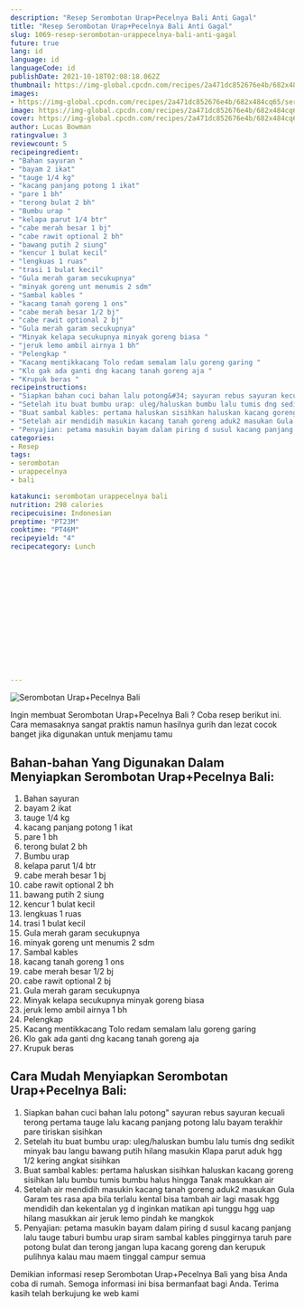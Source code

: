 ```yaml
---
description: "Resep Serombotan Urap+Pecelnya Bali Anti Gagal"
title: "Resep Serombotan Urap+Pecelnya Bali Anti Gagal"
slug: 1069-resep-serombotan-urappecelnya-bali-anti-gagal
future: true
lang: id
language: id
languageCode: id
publishDate: 2021-10-18T02:08:18.062Z 
thumbnail: https://img-global.cpcdn.com/recipes/2a471dc852676e4b/682x484cq65/serombotan-urappecelnya-bali-foto-resep-utama.webp
images:
- https://img-global.cpcdn.com/recipes/2a471dc852676e4b/682x484cq65/serombotan-urappecelnya-bali-foto-resep-utama.webp
image: https://img-global.cpcdn.com/recipes/2a471dc852676e4b/682x484cq65/serombotan-urappecelnya-bali-foto-resep-utama.webp
cover: https://img-global.cpcdn.com/recipes/2a471dc852676e4b/682x484cq65/serombotan-urappecelnya-bali-foto-resep-utama.webp
author: Lucas Bowman
ratingvalue: 3
reviewcount: 5
recipeingredient:
- "Bahan sayuran "
- "bayam 2 ikat"
- "tauge 1/4 kg"
- "kacang panjang potong 1 ikat"
- "pare 1 bh"
- "terong bulat 2 bh"
- "Bumbu urap "
- "kelapa parut 1/4 btr"
- "cabe merah besar 1 bj"
- "cabe rawit optional 2 bh"
- "bawang putih 2 siung"
- "kencur 1 bulat kecil"
- "lengkuas 1 ruas"
- "trasi 1 bulat kecil"
- "Gula merah garam secukupnya"
- "minyak goreng unt menumis 2 sdm"
- "Sambal kables "
- "kacang tanah goreng 1 ons"
- "cabe merah besar 1/2 bj"
- "cabe rawit optional 2 bj"
- "Gula merah garam secukupnya"
- "Minyak kelapa secukupnya minyak goreng biasa "
- "jeruk lemo ambil airnya 1 bh"
- "Pelengkap "
- "Kacang mentikkacang Tolo redam semalam lalu goreng garing "
- "Klo gak ada ganti dng kacang tanah goreng aja "
- "Krupuk beras "
recipeinstructions:
- "Siapkan bahan cuci bahan lalu potong&#34; sayuran rebus sayuran kecuali terong pertama tauge lalu kacang panjang potong lalu bayam terakhir pare tiriskan sisihkan"
- "Setelah itu buat bumbu urap: uleg/haluskan bumbu lalu tumis dng sedikit minyak bau langu bawang putih hilang masukin Klapa parut aduk hgg 1/2 kering angkat sisihkan"
- "Buat sambal kables: pertama haluskan sisihkan haluskan kacang goreng sisihkan lalu bumbu tumis bumbu halus hingga Tanak masukkan air"
- "Setelah air mendidih masukin kacang tanah goreng aduk2 masukan Gula Garam tes rasa apa bila terlalu kental bisa tambah air lagi masak hgg mendidih dan kekentalan yg d inginkan matikan api tunggu hgg uap hilang masukkan air jeruk lemo pindah ke mangkok"
- "Penyajian: petama masukin bayam dalam piring d susul kacang panjang lalu tauge taburi bumbu urap siram sambal kables pinggirnya taruh pare potong bulat dan terong jangan lupa kacang goreng dan kerupuk pulihnya kalau mau maem tinggal campur semua"
categories:
- Resep
tags:
- serombotan
- urappecelnya
- bali

katakunci: serombotan urappecelnya bali 
nutrition: 298 calories
recipecuisine: Indonesian
preptime: "PT23M"
cooktime: "PT46M"
recipeyield: "4"
recipecategory: Lunch


     
    
    
    
    
    
    
    
    
    
    
      
    
---
```



![Serombotan Urap+Pecelnya Bali](https://img-global.cpcdn.com/recipes/2a471dc852676e4b/682x484cq65/serombotan-urappecelnya-bali-foto-resep-utama.webp)

Ingin membuat Serombotan Urap+Pecelnya Bali ? Coba resep berikut ini. Cara memasaknya sangat praktis namun hasilnya gurih dan lezat cocok banget jika digunakan untuk menjamu tamu

<!--inarticleads1-->

## Bahan-bahan Yang Digunakan Dalam Menyiapkan Serombotan Urap+Pecelnya Bali:

1. Bahan sayuran 
1. bayam 2 ikat
1. tauge 1/4 kg
1. kacang panjang potong 1 ikat
1. pare 1 bh
1. terong bulat 2 bh
1. Bumbu urap 
1. kelapa parut 1/4 btr
1. cabe merah besar 1 bj
1. cabe rawit optional 2 bh
1. bawang putih 2 siung
1. kencur 1 bulat kecil
1. lengkuas 1 ruas
1. trasi 1 bulat kecil
1. Gula merah garam secukupnya
1. minyak goreng unt menumis 2 sdm
1. Sambal kables 
1. kacang tanah goreng 1 ons
1. cabe merah besar 1/2 bj
1. cabe rawit optional 2 bj
1. Gula merah garam secukupnya
1. Minyak kelapa secukupnya minyak goreng biasa 
1. jeruk lemo ambil airnya 1 bh
1. Pelengkap 
1. Kacang mentikkacang Tolo redam semalam lalu goreng garing 
1. Klo gak ada ganti dng kacang tanah goreng aja 
1. Krupuk beras 



<!--inarticleads2-->

## Cara Mudah Menyiapkan Serombotan Urap+Pecelnya Bali:

1. Siapkan bahan cuci bahan lalu potong&#34; sayuran rebus sayuran kecuali terong pertama tauge lalu kacang panjang potong lalu bayam terakhir pare tiriskan sisihkan
1. Setelah itu buat bumbu urap: uleg/haluskan bumbu lalu tumis dng sedikit minyak bau langu bawang putih hilang masukin Klapa parut aduk hgg 1/2 kering angkat sisihkan
1. Buat sambal kables: pertama haluskan sisihkan haluskan kacang goreng sisihkan lalu bumbu tumis bumbu halus hingga Tanak masukkan air
1. Setelah air mendidih masukin kacang tanah goreng aduk2 masukan Gula Garam tes rasa apa bila terlalu kental bisa tambah air lagi masak hgg mendidih dan kekentalan yg d inginkan matikan api tunggu hgg uap hilang masukkan air jeruk lemo pindah ke mangkok
1. Penyajian: petama masukin bayam dalam piring d susul kacang panjang lalu tauge taburi bumbu urap siram sambal kables pinggirnya taruh pare potong bulat dan terong jangan lupa kacang goreng dan kerupuk pulihnya kalau mau maem tinggal campur semua




Demikian informasi  resep Serombotan Urap+Pecelnya Bali   yang bisa Anda coba di rumah. Semoga informasi ini bisa bermanfaat bagi Anda. Terima kasih telah berkujung ke web kami
